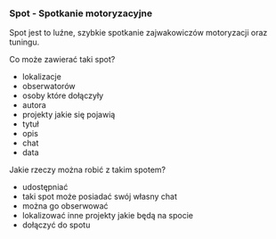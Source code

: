 <h3>Spot - Spotkanie motoryzacyjne</h3>

Spot jest to luźne, szybkie spotkanie zajwakowiczów motoryzacji oraz tuningu.

Co może zawierać taki spot?

- lokalizacje
- obserwatorów
- osoby które dołączyły
- autora
- projekty jakie się pojawią
- tytuł
- opis
- chat
- data

Jakie rzeczy można robić z takim spotem?

- udostępniać
- taki spot może posiadać swój własny chat
- można go obserwować
- lokalizować inne projekty jakie będą na spocie
- dołączyć do spotu
